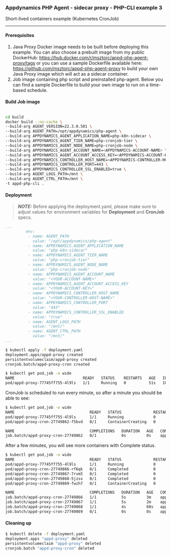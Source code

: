 ### Appdynamics PHP Agent - sidecar proxy - PHP-CLI example 3
Short-lived containers example (Kubernetes CronJob)

---

#### Prerequisites
1. Java Proxy Docker image needs to be built before deploying this example. You can also choose a prebuilt image from my public DockerHub: https://hub.docker.com/r/msztorc/appd-php-agent-proxy/tags or you can use a sample Dockerfile available here: https://github.com/msztorc/appd-php-agent-proxy to build your own Java Proxy image which will act as a sidecar container.
2. Job image containing php script and preinstalled php-agent. Below you can find a sample Dockerfile to build your own image to run on a time-based schedule.

#### Build Job image

```bash

cd build
docker build --no-cache \
--build-arg AGENT_VERSION=22.3.0.501 \
--build-arg AGENT_PATH=/opt/appdynamics/php-agent \
--build-arg APPDYNAMICS_AGENT_APPLICATION_NAME=php-k8n-sidecar \
--build-arg APPDYNAMICS_AGENT_TIER_NAME=php-cronjob-tier \
--build-arg APPDYNAMICS_AGENT_NODE_NAME=php-cronjob-node \
--build-arg APPDYNAMICS_AGENT_ACCOUNT_NAME=<APPDYNAMICS-ACCOUNT-NAME> \
--build-arg APPDYNAMICS_AGENT_ACCOUNT_ACCESS_KEY=<APPDYNAMICS-ACCOUNT-KEY> \
--build-arg APPDYNAMICS_CONTROLLER_HOST_NAME=<APPDYNAMICS-CONTROLLER-HOST-NAME> \
--build-arg APPDYNAMICS_CONTROLLER_PORT=443 \
--build-arg APPDYNAMICS_CONTROLLER_SSL_ENABLED=true \
--build-arg AGENT_LOGS_PATH=/mnt \
--build-arg AGENT_CTRL_PATH=/mnt \
-t appd-php-cli .

```


#### Deployment

>**_NOTE:_** Before applying the deployment.yaml, please make sure to adjust values for environment variables for **Deployment** and **CronJob** specs.


```yaml
...
         env:
          - name: AGENT_PATH
            value: "/opt/appdynamics/php-agent"
          - name: APPDYNAMICS_AGENT_APPLICATION_NAME
            value: "php-k8n-sidecar"
          - name: APPDYNAMICS_AGENT_TIER_NAME
            value: "php-cronjob-tier"
          - name: APPDYNAMICS_AGENT_NODE_NAME
            value: "php-cronjob-node"
          - name: APPDYNAMICS_AGENT_ACCOUNT_NAME
            value: "<YOUR-ACCOUNT-NAME>"
          - name: APPDYNAMICS_AGENT_ACCOUNT_ACCESS_KEY
            value: "<YOUR-ACCOUNT-KEY>"
          - name: APPDYNAMICS_CONTROLLER_HOST_NAME
            value: "<YOUR-CONTROLLER-HOST-NAME>"
          - name: APPDYNAMICS_CONTROLLER_PORT
            value: "443"
          - name: APPDYNAMICS_CONTROLLER_SSL_ENABLED
            value: "true"
          - name: AGENT_LOGS_PATH
            value: "/mnt/"
          - name: AGENT_CTRL_PATH
            value: "/mnt/" 
...
```


```bash
$ kubectl apply -f deployment.yaml
deployment.apps/appd-proxy created
persistentvolumeclaim/appd-proxy created
cronjob.batch/appd-proxy-cron created 
```

```bash
$ kubectl get pod,job -o wide
NAME                              READY   STATUS    RESTARTS   AGE   IP          NODE             NOMINATED NODE   READINESS GATES
pod/appd-proxy-77745ff755-4l9ls   1/1     Running   0          51s   10.1.2.69   docker-desktop   <none>           <none>
```

CronJob is scheduled to run every minute, so after a minute you should be able to see:

```bash
$ kubectl get pod,job -o wide
NAME                                 READY   STATUS              RESTARTS   AGE   IP          NODE             NOMINATED NODE   READINESS GATES
pod/appd-proxy-77745ff755-4l9ls      1/1     Running             0          52s   10.1.2.69   docker-desktop   <none>           <none>
pod/appd-proxy-cron-27749862-f5bvd   0/1     ContainerCreating   0          0s    <none>      docker-desktop   <none>           <none>

NAME                                 COMPLETIONS   DURATION   AGE   CONTAINERS        IMAGES         SELECTOR
job.batch/appd-proxy-cron-27749862   0/1           0s         0s    appd-proxy-cron   appd-php-cli   controller-uid=6d9d5431-e811-41e9-b4c5-2ab1bcc09795
```

After a few minutes, you will see more containers with Complete status.

```bash
$ kubectl get pod,job -o wide
NAME                                 READY   STATUS              RESTARTS   AGE     IP          NODE             NOMINATED NODE   READINESS GATES
pod/appd-proxy-77745ff755-4l9ls      1/1     Running             0          7m52s   10.1.2.69   docker-desktop   <none>           <none>
pod/appd-proxy-cron-27749866-rf6qk   0/1     Completed           0          3m      10.1.2.74   docker-desktop   <none>           <none>
pod/appd-proxy-cron-27749867-7rvm5   0/1     Completed           0          2m      10.1.2.75   docker-desktop   <none>           <none>
pod/appd-proxy-cron-27749868-5jzsx   0/1     Completed           0          60s     10.1.2.76   docker-desktop   <none>           <none>
pod/appd-proxy-cron-27749869-fwzh7   0/1     ContainerCreating   0          0s      <none>      docker-desktop   <none>           <none>

NAME                                 COMPLETIONS   DURATION   AGE   CONTAINERS        IMAGES         SELECTOR
job.batch/appd-proxy-cron-27749866   1/1           5s         3m    appd-proxy-cron   appd-php-cli   controller-uid=4e04e0a8-8d8e-4a65-83a9-2ddb24aed87c
job.batch/appd-proxy-cron-27749867   1/1           5s         2m    appd-proxy-cron   appd-php-cli   controller-uid=45e0d12f-542e-4006-9cba-5d1f3335ae18
job.batch/appd-proxy-cron-27749868   1/1           4s         60s   appd-proxy-cron   appd-php-cli   controller-uid=a2726fcb-23e3-4392-a487-6e48659efcb8
job.batch/appd-proxy-cron-27749869   0/1           0s         0s    appd-proxy-cron   appd-php-cli   controller-uid=f0cf29b6-aedb-4906-b2c1-205bebf647ba
```

#### Cleaning up

```bash
$ kubectl delete -f deployment.yaml
deployment.apps "appd-proxy" deleted
persistentvolumeclaim "appd-proxy" deleted
cronjob.batch "appd-proxy-cron" deleted
```
